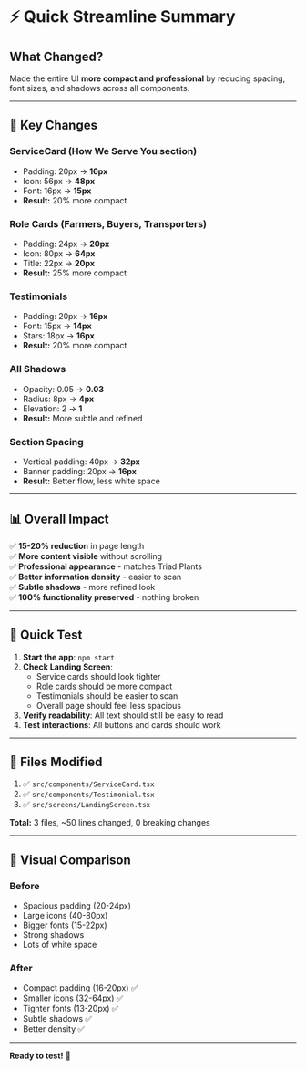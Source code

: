 # ⚡ Quick Streamline Summary

## What Changed?

Made the entire UI **more compact and professional** by reducing spacing, font sizes, and shadows across all components.

---

## 🎯 Key Changes

### **ServiceCard** (How We Serve You section)

- Padding: 20px → **16px**
- Icon: 56px → **48px**
- Font: 16px → **15px**
- **Result:** 20% more compact

### **Role Cards** (Farmers, Buyers, Transporters)

- Padding: 24px → **20px**
- Icon: 80px → **64px**
- Title: 22px → **20px**
- **Result:** 25% more compact

### **Testimonials**

- Padding: 20px → **16px**
- Font: 15px → **14px**
- Stars: 18px → **16px**
- **Result:** 20% more compact

### **All Shadows**

- Opacity: 0.05 → **0.03**
- Radius: 8px → **4px**
- Elevation: 2 → **1**
- **Result:** More subtle and refined

### **Section Spacing**

- Vertical padding: 40px → **32px**
- Banner padding: 20px → **16px**
- **Result:** Better flow, less white space

---

## 📊 Overall Impact

✅ **15-20% reduction** in page length  
✅ **More content visible** without scrolling  
✅ **Professional appearance** - matches Triad Plants  
✅ **Better information density** - easier to scan  
✅ **Subtle shadows** - more refined look  
✅ **100% functionality preserved** - nothing broken

---

## 🧪 Quick Test

1. **Start the app**: `npm start`
2. **Check Landing Screen**:
   - Service cards should look tighter
   - Role cards should be more compact
   - Testimonials should be easier to scan
   - Overall page should feel less spacious
3. **Verify readability**: All text should still be easy to read
4. **Test interactions**: All buttons and cards should work

---

## 📁 Files Modified

1. ✅ `src/components/ServiceCard.tsx`
2. ✅ `src/components/Testimonial.tsx`
3. ✅ `src/screens/LandingScreen.tsx`

**Total:** 3 files, ~50 lines changed, 0 breaking changes

---

## 🎨 Visual Comparison

### Before

- Spacious padding (20-24px)
- Large icons (40-80px)
- Bigger fonts (15-22px)
- Strong shadows
- Lots of white space

### After

- Compact padding (16-20px) ✅
- Smaller icons (32-64px) ✅
- Tighter fonts (13-20px) ✅
- Subtle shadows ✅
- Better density ✅

---

**Ready to test!** 🚀
